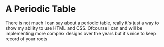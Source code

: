 # A Periodic Table

There is not much I can say about a periodic table, really it's just a way to show my ability to use HTML and CSS. Ofcourse I can and will be implementing more complex designs over the years but it's nice to keep record of your roots
